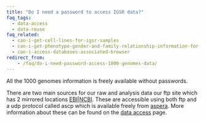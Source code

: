 ```yaml
---
title: "Do I need a password to access IGSR data?"
faq_tags:
  - data-access
  - data-reuse
faq_related:
  - can-i-get-cell-lines-for-igsr-samples
  - can-i-get-phenotype-gender-and-family-relationship-information-for-the-individuals
  - can-i-access-databases-associated-browser
redirect_from:
    - /faq/do-i-need-password-access-1000-genomes-data/
---
```


All the 1000 genomes information is freely available without passwords.

There are two main sources for our raw and analysis data our ftp site which has 2 mirrored locations [EBI](ftp://ftp.1000genomes.ebi.ac.uk/vol1/ftp/)\|[NCBI](ftp://ftp-trace.ncbi.nih.gov/1000genomes/ftp/).  These are accessible using both ftp and a udp protocol called ascp which is available freely from [aspera](http://asperasoft.com/software/transfer-clients/connect-web-browser-plug-in/).  More information about these can be found on the [data access](/data#DataAccess) page.
